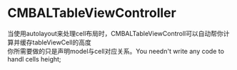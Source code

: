 # CMBALTableViewController
当使用autolayout来处理cell布局时，CMBALTableViewControll可以自动帮你计算并缓存tableViewCell的高度 </br>
你所需要做的只是声明model与cell对应关系。You needn't write any code to handl cells height;
